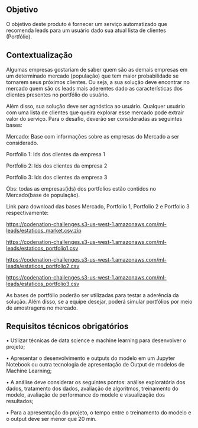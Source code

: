 ## Objetivo

O objetivo deste produto é fornecer um serviço automatizado que recomenda leads para um usuário dado sua atual lista de clientes (Portfólio).

## Contextualização

Algumas empresas gostariam de saber quem são as demais empresas em um determinado mercado (população) que tem maior probabilidade se tornarem seus próximos clientes. Ou seja, a sua solução deve encontrar no mercado quem são os leads mais aderentes dado as características dos clientes presentes no portfólio do usuário.

Além disso, sua solução deve ser agnóstica ao usuário. Qualquer usuário com uma lista de clientes que queira explorar esse mercado pode extrair valor do serviço.
Para o desafio, deverão ser consideradas as seguintes bases:

Mercado: Base com informações sobre as empresas do Mercado a ser considerado. 

Portfolio 1: Ids dos clientes da empresa 1 

Portfolio 2: Ids dos clientes da empresa 2 

Portfolio 3: Ids dos clientes da empresa 3

Obs: todas as empresas(ids) dos portfolios estão contidos no Mercado(base de população).



Link para download das bases Mercado, Portfolio 1, Portfolio 2 e Portfolio 3 respectivamente:

https://codenation-challenges.s3-us-west-1.amazonaws.com/ml-leads/estaticos_market.csv.zip

https://codenation-challenges.s3-us-west-1.amazonaws.com/ml-leads/estaticos_portfolio1.csv

https://codenation-challenges.s3-us-west-1.amazonaws.com/ml-leads/estaticos_portfolio2.csv

https://codenation-challenges.s3-us-west-1.amazonaws.com/ml-leads/estaticos_portfolio3.csv


As bases de portfólio poderão ser utilizadas para testar a aderência da solução. Além disso, se a equipe desejar, poderá simular portfólios por meio de amostragens no mercado.


## Requisitos técnicos obrigatórios

•	Utilizar técnicas de data science e machine learning para desenvolver o projeto;

•	Apresentar o desenvolvimento e outputs do modelo em um Jupyter Notebook ou outra tecnologia de apresentação de Output de modelos de Machine Learning;

•	A análise deve considerar os seguintes pontos: análise exploratória dos dados, tratamento dos dados, avaliação de algoritmos, treinamento do modelo, avaliação de performance do modelo e visualização dos resultados;

•	Para a apresentação do projeto, o tempo entre o treinamento do modelo e o output deve ser menor que 20 min.
